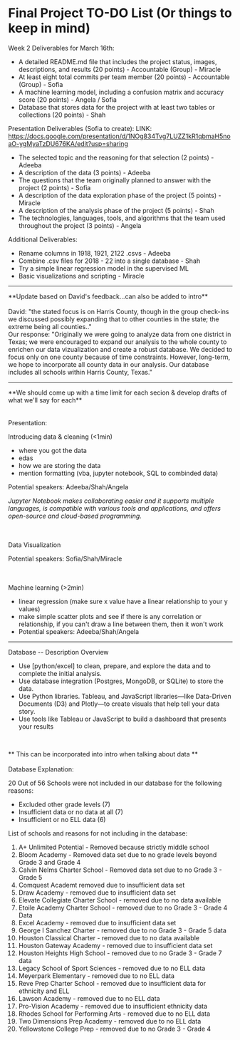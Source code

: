 # Final Project TO-DO List (Or things to keep in mind)

Week 2 Deliverables for March 16th:
- A detailed README.md file that includes the project status, images, descriptions, and results (20 points) - Accountable (Group) - Miracle
- At least eight total commits per team member (20 points) - Accountable (Group) - Sofia
- A machine learning model, including a confusion matrix and accuracy score (20 points) - Angela / Sofia
- Database that stores data for the project with at least two tables or collections (20 points) - Shah

Presentation Deliverables (Sofia to create):
LINK: https://docs.google.com/presentation/d/1NOg834Tvg7LUZZ1kR1qbmaH5noaO-ygMyaTzDU676KA/edit?usp=sharing
- The selected topic and the reasoning for that selection (2 points) - Adeeba
- A description of the data (3 points) - Adeeba
- The questions that the team originally planned to answer with the project (2 points) - Sofia
- A description of the data exploration phase of the project (5 points) - Miracle
- A description of the analysis phase of the project (5 points) - Shah
- The technologies, languages, tools, and algorithms that the team used throughout the project (3 points) - Angela

Additional Deliverables:
- Rename columns in 1918, 1921, 2122 .csvs - Adeeba
- Combine .csv files for 2018 - 22 into a single database - Shah
- Try a simple linear regression model in the supervised ML
- Basic visualizations and scripting - Miracle

<hr>
**Update based on David's feedback...can also be added to intro**
<br>
<br>
David: "the stated focus is on Harris County, though in the group check-ins we discussed possibly expanding that to other counties in the state; the extreme being all counties.."
<br>
Our response: "Originally we were going to analyze data from one district in Texas; we were encouraged to expand our analysis to the whole county to enrichen our data vizualization and create a robust database. We decided to focus only on one county because of time constraints. However, long-term, we hope to incorporate all county data in our analysis. Our database includes all schools within Harris County, Texas."

<hr>
**We should come up with a time limit for each secion & develop drafts of what we'll say for each**
<br>
<br>
<br>
Presentation:

Introducing data & cleaning (<1min)
- where you got the data
- edas
- how we are storing the data
- mention formatting (vba, jupyter notebook, SQL to combinded data)

Potential speakers: Adeeba/Shah/Angela

*Jupyter Notebook makes collaborating easier and it supports multiple languages, is compatible with various tools and applications, and offers open-source and cloud-based programming.*
<br>
<br>
<br>

Data Visualization

Potential speakers: Sofia/Shah/Miracle
<br>
<br>
<br>

Machine learning (>2min)
- linear regression (make sure x value have a linear relationship to your y values)
- make simple scatter plots and see if there is any correlation or relationship, if you can't draw a line between them, then it won't work
- Potential speakers: Adeeba/Shah/Angela

<hr>

Database -- Description Overview
- Use [python/excel] to clean, prepare, and explore the data and to complete the initial analysis. 
- Use database integration (Postgres, MongoDB, or SQLite) to store the data. 
- Use Python libraries. Tableau, and JavaScript libraries—like Data-Driven Documents (D3) and Plotly—to create visuals that help tell your data story.
- Use tools like Tableau or JavaScript to build a dashboard that presents your results
<br>

** This can be incorporated into intro when talking about data **
<br>
<br>
Database Explanation:

20 Out of 56 Schools were not included in our database for the following reasons:
- Excluded other grade levels (7)
- Insufficient data or no data at all (7)
- Insufficient or no ELL data (6)

List of schools and reasons for not including in the database:
1. A+ Unlimited Potential - Removed because strictly middle school
11. Bloom Academy - Removed data set due to no grade levels beyond Grade 3 and Grade 4 
12. Calvin Nelms Charter School - Removed data set due to no Grade 3 - Grade 5
14. Comquest Academt removed due to insufficient data set 
18. Draw Academy - removed due to insufficient data set
19. Elevate Collegiate Charter School - removed due to no data available
20. Etoile Academy Charter School - removed due to no Grade 3 - Grade 4 Data 
21. Excel Academy - removed due to insufficient data set 
23. George I Sanchez Charter - removed due to no Grade 3 - Grade 5 data
28. Houston Classical Charter - removed due to no data available
29. Houston Gateway Academy - removed due to insufficient data set
30. Houston Heights High School - removed due to no Grade 3 - Grade 7 data
37. Legacy School of Sport Sciences - removed due to no ELL data
38. Meyerpark Elementary - removed due to no ELL data
42. Reve Prep Charter School - removed due to insufficient data for ethnicity and ELL
49. Lawson Academy - removed due to no ELL data
50. Pro-Vision Academy - removed due to insufficient ethnicity data
51. Rhodes School for Performing Arts - removed due to no ELL data
54. Two Dimensions Prep Academy - removed due to no ELL data
55. Yellowstone College Prep - removed due to no Grade 3 - Grade 4
